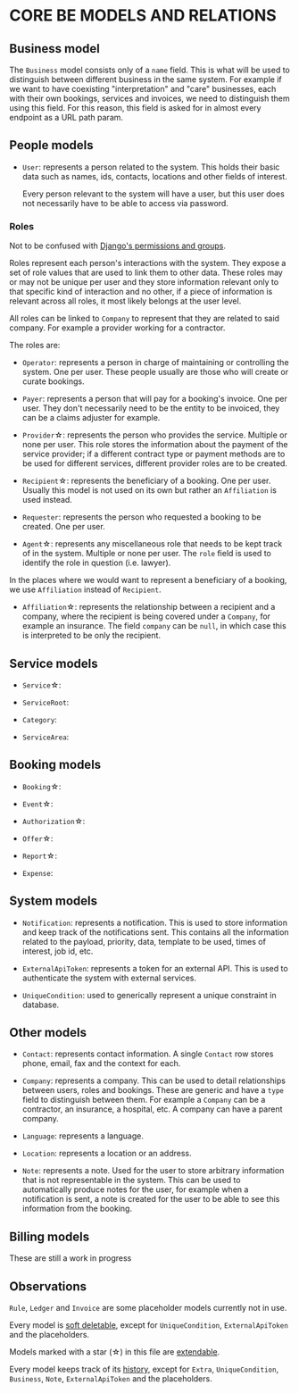 # CORE BE MODELS AND RELATIONS

## Business model

The `Business` model consists only of a `name` field. This is what will be used to distinguish between different business in the same system. For example if we want to have coexisting "interpretation" and "care" businesses, each with their own bookings, services and invoices, we need to distinguish them using this field. For this reason, this field is asked for in almost every endpoint as a URL path param.


## People models

- `User`: represents a person related to the system. This holds their basic data such as names, ids, contacts, locations and other fields of interest. 
   
   Every person relevant to the system will have a user, but this user does not necessarily have to be able to access via password.

### Roles

Not to be confused with [Django's permissions and groups](https://docs.djangoproject.com/en/5.0/topics/auth/default/).

Roles represent each person's interactions with the system. They expose a set of role values that are used to link them to other data. These roles may or may not be unique per user and they store information relevant only to that specific kind of interaction and no other, if a piece of information is relevant across all roles, it most likely belongs at the user level.

All roles can be linked to `Company` to represent that they are related to said company. For example a provider working for a contractor.

The roles are:

- `Operator`: represents a person in charge of maintaining or controlling the system. One per user. These people usually are those who will create or curate bookings.

- `Payer`: represents a person that will pay for a booking's invoice. One per user. They don't necessarily need to be the entity to be invoiced, they can be a claims adjuster for example.

- `Provider`☆: represents the person who provides the service. Multiple or none per user. This role stores the information about the payment of the service provider; if a different contract type or payment methods are to be used for different services, different provider roles are to be created.

- `Recipient`☆: represents the beneficiary of a booking. One per user. Usually this model is not used on its own but rather an `Affiliation` is used instead.

- `Requester`: represents the person who requested a booking to be created. One per user.

- `Agent`☆: represents any miscellaneous role that needs to be kept track of in the system. Multiple or none per user. The `role` field is used to identify the role in question (i.e. lawyer).


In the places where we would want to represent a beneficiary of a booking, we use `Affiliation` instead of `Recipient`.
- `Affiliation`☆: represents the relationship between a recipient and a company, where the recipient is being covered under a `Company`, for example an insurance. The field `company` can be `null`, in which case this is interpreted to be only the recipient.


## Service models

- `Service`☆:

- `ServiceRoot`:

- `Category`:

- `ServiceArea`:


## Booking models

- `Booking`☆:

- `Event`☆:

- `Authorization`☆:

- `Offer`☆:

- `Report`☆:

- `Expense`:


## System models

- `Notification`: represents a notification. This is used to store information and keep track of the notifications sent. This contains all the information related to the payload, priority, data, template to be used, times of interest, job id, etc.

- `ExternalApiToken`: represents a token for an external API. This is used to authenticate the system with external services.

- `UniqueCondition`: used to generically represent a unique constraint in database.


## Other models

- `Contact`: represents contact information. A single `Contact` row stores phone, email, fax and the context for each.

- `Company`: represents a company. This can be used to detail relationships between users, roles and bookings. These are generic and have a `type` field to distinguish between them. For example a `Company` can be a contractor, an insurance, a hospital, etc. A company can have a parent company.

- `Language`: represents a language.

- `Location`: represents a location or an address.

- `Note`: represents a note. Used for the user to store arbitrary information that is not representable in the system. This can be used to automatically produce notes for the user, for example when a notification is sent, a note is created for the user to be able to see this information from the booking.


## Billing models

These are still a work in progress


## Observations

`Rule`, `Ledger` and `Invoice` are some placeholder models currently not in use.

Every model is [soft deletable](_soft_deletion.md), except for `UniqueCondition`, `ExternalApiToken` and the placeholders.

Models marked with a star (☆) in this file are [extendable](2_extras_system).

Every model keeps track of its [history](_historical_models.md), except for `Extra`, `UniqueCondition`, `Business`, `Note`, `ExternalApiToken` and the placeholders.
